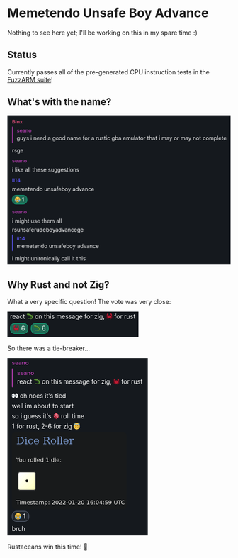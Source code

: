 # Memetendo Unsafe Boy Advance

Nothing to see here yet; I'll be working on this in my spare time :)

## Status

Currently passes all of the pre-generated CPU instruction tests in the
[FuzzARM suite](https://github.com/DenSinH/FuzzARM)!

## What's with the name?

![Origin of the name](media/name-origin.png)

## Why Rust and not Zig?

What a very specific question! The vote was very close:

![Language poll result](media/lang-vote.png)

So there was a tie-breaker...

![Tie-breaker result](media/tiebreaker-result.png)

Rustaceans win this time! 🦀
